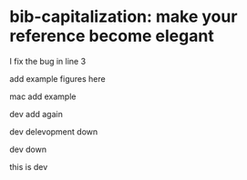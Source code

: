# bib-capitalization: make your reference become elegant

I fix the bug in line 3

add example figures here

mac add example

dev add again

dev delevopment down

dev down

this is dev